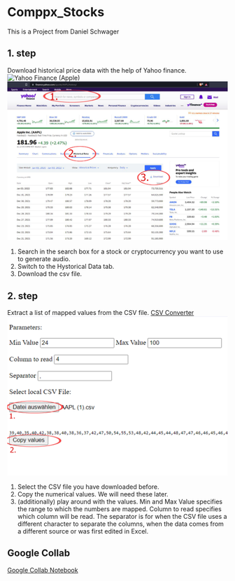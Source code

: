 # Comppx_Stocks

This is a Project from Daniel Schwager

## 1. step

Download historical price data with the help of Yahoo finance.
![Yahoo Finance (Apple)](https://finance.yahoo.com/quote/AAPL/history/)
![Yahoo Image](content/yahoo.png)

1. Search in the search box for a stock or cryptocurrency you want to use to generate audio.
2. Switch to the Hystorical Data tab.
3. Download the csv file.

## 2. step

Extract a list of mapped values from the CSV file.
[CSV Converter](csv_converter/index.html)
![Converter Image](content/csv.png)

1. Select the CSV file you have downloaded before.
2. Copy the numerical values. We will need these later.
3. (additionally)
   play around with the values. Min and Max Value specifies the range to which the numbers are mapped. Column to read specifies which column will be read. The separator is for when the CSV file uses a different character to separate the columns, when the data comes from a different source or was first edited in Excel.

## Google Collab

[Google Collab Notebook](https://colab.research.google.com/drive/1vz6apDn68PF9NG3faSi9S6VAQKqy6FsE#scrollTo=eQVvInM6a0lw)
